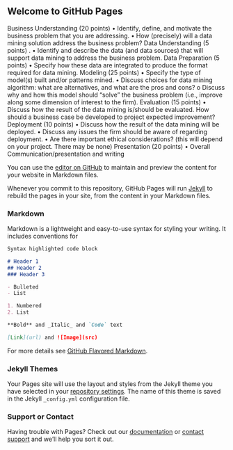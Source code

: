 ## Welcome to GitHub Pages

Business Understanding (20 points)
• Identify, define, and motivate the business problem that you are addressing.
• How (precisely) will a data mining solution address the business problem?
Data Understanding (5 points)
.
• Identify and describe the data (and data sources) that will support data mining to address the business
problem.
Data Preparation (5 points)
• Specify how these data are integrated to produce the format required for data mining.
Modeling (25 points)
• Specify the type of model(s) built and/or patterns mined.
• Discuss choices for data mining algorithm: what are alternatives, and what are the pros and cons?
o Discuss why and how this model should “solve” the business problem (i.e., improve
along some dimension of interest to the firm).
Evaluation (15 points)
• Discuss how the result of the data mining is/should be evaluated. How should a business case be
developed to project expected improvement?
Deployment (10 points)
• Discuss how the result of the data mining will be deployed.
• Discuss any issues the firm should be aware of regarding deployment.
• Are there important ethical considerations? (this will depend on your project. There may be none)
Presentation (20 points)
• Overall Communication/presentation and writing

You can use the [editor on GitHub](https://github.com/DavidKim01/MyGitPage/edit/master/index.md) to maintain and preview the content for your website in Markdown files.

Whenever you commit to this repository, GitHub Pages will run [Jekyll](https://jekyllrb.com/) to rebuild the pages in your site, from the content in your Markdown files.

### Markdown

Markdown is a lightweight and easy-to-use syntax for styling your writing. It includes conventions for

```markdown
Syntax highlighted code block

# Header 1
## Header 2
### Header 3

- Bulleted
- List

1. Numbered
2. List

**Bold** and _Italic_ and `Code` text

[Link](url) and ![Image](src)
```

For more details see [GitHub Flavored Markdown](https://guides.github.com/features/mastering-markdown/).

### Jekyll Themes

Your Pages site will use the layout and styles from the Jekyll theme you have selected in your [repository settings](https://github.com/DavidKim01/MyGitPage/settings). The name of this theme is saved in the Jekyll `_config.yml` configuration file.

### Support or Contact

Having trouble with Pages? Check out our [documentation](https://help.github.com/categories/github-pages-basics/) or [contact support](https://github.com/contact) and we’ll help you sort it out.

